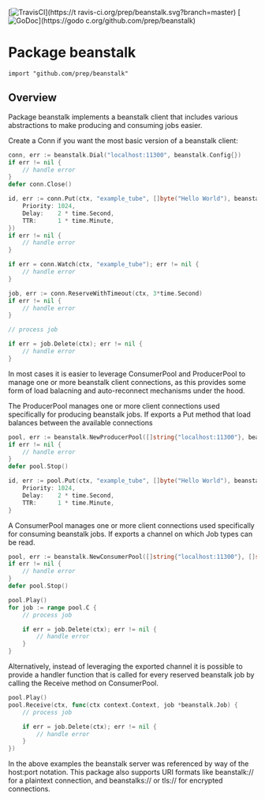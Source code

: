 [![TravisCI](https://travis-ci.org/prep/beanstalk.svg?branch=master)](https://t
ravis-ci.org/prep/beanstalk.svg?branch=master)
[![GoDoc](https://godoc.org/github.com/prep/beanstalk?status.svg)](https://godo
c.org/github.com/prep/beanstalk)
# Package beanstalk
`import "github.com/prep/beanstalk"`

## Overview
Package beanstalk implements a beanstalk client that includes various
abstractions to make producing and consuming jobs easier.

Create a Conn if you want the most basic version of a beanstalk client:

```go
conn, err := beanstalk.Dial("localhost:11300", beanstalk.Config{})
if err != nil {
	// handle error
}
defer conn.Close()

id, err := conn.Put(ctx, "example_tube", []byte("Hello World"), beanstalk.PutParams{
	Priority: 1024,
	Delay:    2 * time.Second,
	TTR:      1 * time.Minute,
})
if err != nil {
	// handle error
}

if err = conn.Watch(ctx, "example_tube"); err != nil {
	// handle error
}

job, err := conn.ReserveWithTimeout(ctx, 3*time.Second)
if err != nil {
	// handle error
}

// process job

if err = job.Delete(ctx); err != nil {
	// handle error
}
```

In most cases it is easier to leverage ConsumerPool and ProducerPool to manage
one or more beanstalk client connections, as this provides some form of
load balacning and auto-reconnect mechanisms under the hood.

The ProducerPool manages one or more client connections used specifically for
producing beanstalk jobs. If exports a Put method that load balances between the
available connections

```go
pool, err := beanstalk.NewProducerPool([]string{"localhost:11300"}, beanstalk.Config{})
if err != nil {
	// handle error
}
defer pool.Stop()

id, err := pool.Put(ctx, "example_tube", []byte("Hello World"), beanstalk.PutParams{
	Priority: 1024,
	Delay:    2 * time.Second,
	TTR:      1 * time.Minute,
}
```

A ConsumerPool manages one or more client connections used specifically for
consuming beanstalk jobs. If exports a channel on which Job types can be read.

```go
pool, err := beanstalk.NewConsumerPool([]string{"localhost:11300"}, []string{"example_tube"}, beanstalk.Config{})
if err != nil {
	// handle error
}
defer pool.Stop()

pool.Play()
for job := range pool.C {
	// process job

	if err = job.Delete(ctx); err != nil {
		// handle error
	}
}
```

Alternatively, instead of leveraging the exported channel it is possible to
provide a handler function that is called for every reserved beanstalk job by
calling the Receive method on ConsumerPool.

```go
pool.Play()
pool.Receive(ctx, func(ctx context.Context, job *beanstalk.Job) {
	// process job

	if err = job.Delete(ctx); err != nil {
		// handle error
	}
})
```

In the above examples the beanstalk server was referenced by way of the
host:port notation. This package also supports URI formats like beanstalk:// for
a plaintext connection, and beanstalks:// or tls:// for encrypted connections.
